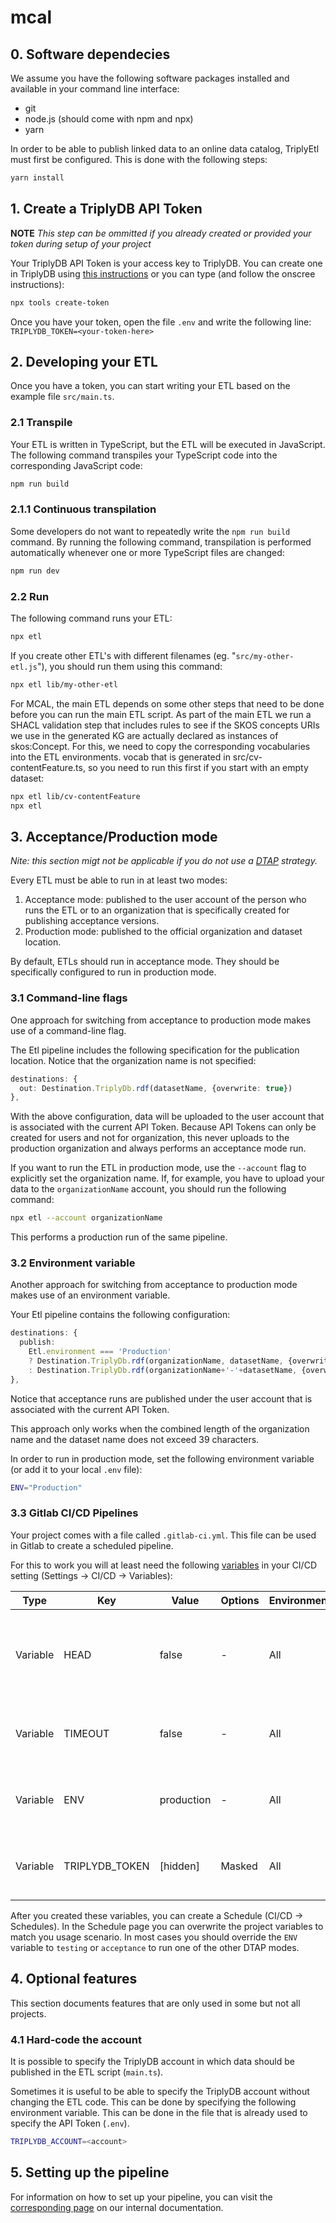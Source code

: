 # mcal

## 0. Software dependecies
We assume you have the following software packages installed and available in your command line interface:
- git
- node.js (should come with npm and npx)
- yarn

In order to be able to publish linked data to an online data catalog, TriplyEtl must first be configured.
This is done with the following steps:

```sh
yarn install
```

## 1. Create a TriplyDB API Token

**NOTE** *This step can be ommitted if you already created or provided your token during setup of your project*

Your TriplyDB API Token is your access key to TriplyDB. You can create one in TriplyDB using [this instructions](https://triply.cc/docs/api-token) or you can type (and follow the onscree instructions):

```sh
npx tools create-token
```

Once you have your token, open the file `.env` and write the following line:
`TRIPLYDB_TOKEN=<your-token-here>`

## 2. Developing your ETL

Once you have a token, you can start writing your ETL based on the example file `src/main.ts`.

### 2.1 Transpile

Your ETL is written in TypeScript, but the ETL will be executed in JavaScript.  The following command transpiles your TypeScript code into the corresponding JavaScript code:

```sh
npm run build
```

### 2.1.1 Continuous transpilation

Some developers do not want to repeatedly write the `npm run build` command.  By running the following command, transpilation is performed automatically whenever one or more TypeScript files are changed:

```sh
npm run dev
```

### 2.2 Run

The following command runs your ETL:

```sh
npx etl
```

If you create other ETL's with different filenames (eg. "`src/my-other-etl.js`"), you should run them using this command:

```sh
npx etl lib/my-other-etl
```

For MCAL, the main ETL depends on some other steps that need to be done before you can run the main ETL script.
As part of the main ETL we run a SHACL validation step that includes rules to see if the SKOS concepts URIs 
we use in the generated KG are actually declared as instances of skos:Concept. For this, we need to copy the 
corresponding vocabularies into the ETL environments. 
vocab that is generated in src/cv-contentFeature.ts, so you need to run this first if you start with an empty dataset:
```sh
npx etl lib/cv-contentFeature 
npx etl
```

## 3. Acceptance/Production mode

*Nite: this section migt  not be applicable if you do not use a [DTAP](https://en.wikipedia.org/wiki/Development,_testing,_acceptance_and_production) strategy.*

Every ETL must be able to run in at least two modes:

1. Acceptance mode: published to the user account of the person who runs the ETL or to an organization that is specifically created for publishing acceptance versions.
2. Production mode: published to the official organization and dataset location.

By default, ETLs should run in acceptance mode.  They should be specifically configured to run in production mode.

### 3.1 Command-line flags

One approach for switching from acceptance to production mode makes use of a command-line flag.

The Etl pipeline includes the following specification for the publication location.  Notice that the organization name is not specified:

```ts
destinations: {
  out: Destination.TriplyDb.rdf(datasetName, {overwrite: true})
},
```

With the above configuration, data will be uploaded to the user account that is associated with the current API Token.  Because API Tokens can only be created for users and not for organization, this never uploads to the production organization and always performs an acceptance mode run.

If you want to run the ETL in production mode, use the `--account` flag to explicitly set the organization name.  If, for example, you have to upload your data to the `organizationName` account, you should run the following command:

```bash
npx etl --account organizationName
```

This performs a production run of the same pipeline.

### 3.2 Environment variable

Another approach for switching from acceptance to production mode makes use of an environment variable.

Your Etl pipeline contains the following configuration:

```ts
destinations: {
  publish:
    Etl.environment === 'Production'
    ? Destination.TriplyDb.rdf(organizationName, datasetName, {overwrite: true})
    : Destination.TriplyDb.rdf(organizationName+'-'+datasetName, {overwrite: true})
},
```

Notice that acceptance runs are published under the user account that is associated with the current API Token.

This approach only works when the combined length of the organization name and the dataset name does not exceed 39 characters.

In order to run in production mode, set the following environment variable (or add it to your local `.env` file):

```sh
ENV="Production"
```

### 3.3 Gitlab CI/CD Pipelines

Your project comes with a file called `.gitlab-ci.yml`. This file can be used in Gitlab to create a scheduled pipeline.

For this to work you will at least need the following [variables](https://docs.gitlab.com/ee/ci/variables/) in your CI/CD setting (Settings → CI/CD → Variables):

| Type     | Key            | Value      | Options | Environments | Notes                                                        |
| -------- | -------------- | ---------- | ------- | ------------ | ------------------------------------------------------------ |
| Variable | HEAD           | false      | -       | All          | allows you to run the ETL for a limited ammount of source records |
| Variable | TIMEOUT        | false      | -       | All          | causes the ETL to timeout, eg "1 hour", "1 day", etc.        |
| Variable | ENV            | production | -       | All          | sets the DTAP environment to "production"                    |
| Variable | TRIPLYDB_TOKEN | [hidden]   | Masked  | All          | an [API token](https://triply.cc/docs/triply-api/#Creating-an-API-token) to interact with the TriplyDB Instance |

After you created these variables, you can create a Schedule (CI/CD → Schedules). In the Schedule page you can overwrite the project variables to match you usage scenario. In most cases you should override the `ENV` variable to `testing` or `acceptance` to run one of the other DTAP modes.

## 4. Optional features

This section documents features that are only used in some but not all projects.

### 4.1 Hard-code the account

It is possible to specify the TriplyDB account in which data should be published in the ETL script (`main.ts`).

Sometimes it is useful to be able to specify the TriplyDB account without changing the ETL code.  This can be done by specifying the following environment variable.  This can be done in the file that is already used to specify the API Token (`.env`).

```sh
TRIPLYDB_ACCOUNT=<account>
```

## 5. Setting up the pipeline

For information on how to set up your pipeline, you can visit the [corresponding page](https://git.triply.cc/triply/documentation/-/wikis/Setting-up-a-pipeline-for-an-ETL) on our internal documentation.
